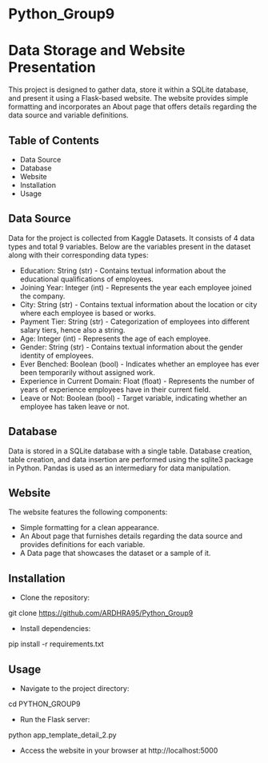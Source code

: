 # Python_Group9

# Data Storage and Website Presentation
This project is designed to gather data, store it within a SQLite database, and present it using a Flask-based website. The website provides simple formatting and incorporates an About page that offers details regarding the data source and variable definitions.
## Table of Contents
- Data Source
- Database
- Website
- Installation
- Usage

## Data Source
Data for the project is collected from Kaggle Datasets. It consists of 4 data types and total 9 variables. Below are the variables present in the dataset along with their corresponding data types:

- Education: String (str) - Contains textual information about the educational qualifications of employees.
- Joining Year: Integer (int) - Represents the year each employee joined the company.
- City: String (str) - Contains textual information about the location or city where each employee is based or works.
- Payment Tier: String (str) - Categorization of employees into different salary tiers, hence also a string.
- Age: Integer (int) - Represents the age of each employee.
- Gender: String (str) - Contains textual information about the gender identity of employees.
- Ever Benched: Boolean (bool) - Indicates whether an employee has ever been temporarily without assigned work.
- Experience in Current Domain: Float (float) - Represents the number of years of experience employees have in their current field.
- Leave or Not: Boolean (bool) - Target variable, indicating whether an employee has taken leave or not.

## Database
Data is stored in a SQLite database with a single table. Database creation, table creation, and data insertion are performed using the sqlite3 package in Python. Pandas is used as an intermediary for data manipulation.

## Website
The website features the following components:

- Simple formatting for a clean appearance.
- An About page that furnishes details regarding the data source and provides definitions for each variable.
- A Data page that showcases the dataset or a  sample of it.

## Installation
- Clone the repository:

git clone https://github.com/ARDHRA95/Python_Group9

- Install dependencies:

pip install -r requirements.txt

## Usage
- Navigate to the project directory:

cd PYTHON_GROUP9

- Run the Flask server:

python app_template_detail_2.py

- Access the website in your browser at http://localhost:5000